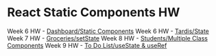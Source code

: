# React Static Components HW

Week 6 HW - <a href="https://github.com/renjval12/SE-Homework/tree/main/ReactHW/src/StaticComponents">Dashboard/Static Components</a>
Week 6 HW - <a href="https://github.com/renjval12/SE-Homework/tree/main/ReactHW/src/StateHW">Tardis/State</a>
Week 7 HW - <a href="https://github.com/renjval12/SE-Homework/tree/main/ReactHW/src/GroceriesList">Groceries/setState</a>
Week 8 HW - <a href="https://github.com/renjval12/SE-Homework/tree/main/ReactHW/src/Students">Students/Multiple Class Components</a>
Week 9 HW - <a href="https://github.com/renjval12/SE-Homework/tree/main/ReactHW/src/ToDoListHW">To Do List/useState & useRef</a>

